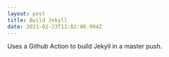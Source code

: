 ```yaml
---
layout: post
title: Build Jekyll
date: 2021-02-23T11:02:00.994Z
---
```

Uses a Github Action to build Jekyll in a master push.